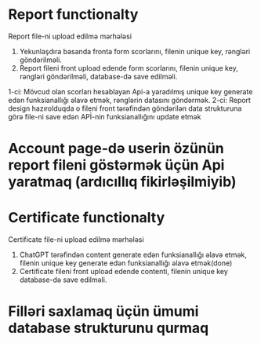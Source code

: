 # Report functionalty

Report file-ni upload edilmə mərhələsi
1) Yekunlaşdıra basanda fronta form scorlarını, filenin unique key, rəngləri göndərilməli.
2) Report fileni front upload edende form scorlarını, filenin unique key, rəngləri göndərilməli, database-də save edilməli.

1-ci: Mövcud olan scorları hesablayan Api-a yaradılmış unique key generate edən funksianallığı əlavə etmək, rənglərin datasını göndərmək.
2-ci: Report design hazırolduqda o fileni front tərəfindən göndərilən data strukturuna görə file-ni save edən APİ-nin funksianallığını update
      etmək

# Account page-də userin özünün report fileni göstərmək üçün Api yaratmaq (ardıcıllıq fikirləşilmiyib)

# Certificate functionalty

Certificate file-ni upload edilmə mərhələsi
1) ChatGPT tərəfindən content generate edən funksianallığı əlavə etmək, filenin unique key generate edən funksianallığı əlavə etmək(done)
2) Certificate fileni front upload edende contenti, filenin unique key database-də save edilməli.


# Filləri saxlamaq üçün ümumi database strukturunu qurmaq